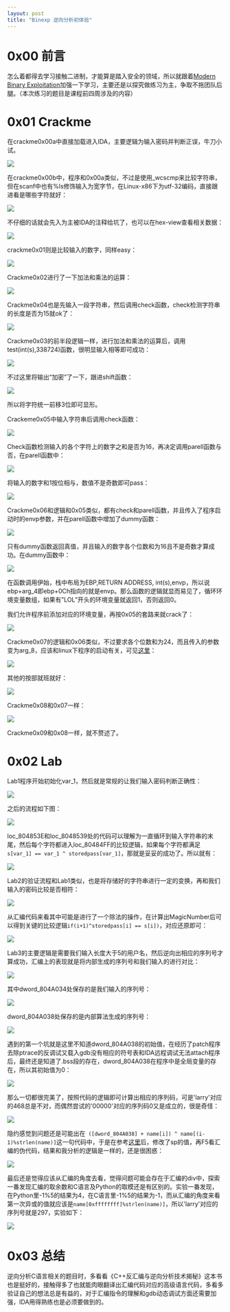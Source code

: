 ```yaml
---
layout: post
title: "Binexp 逆向分析初体验"
---
```


# 0x00 前言

怎么着都得去学习接触二进制，才能算是踏入安全的领域，所以就跟着[Modern Binary Exploitation](http://security.cs.rpi.edu/courses/binexp-spring2015/)加强一下学习，主要还是以探究做练习为主，争取不拖团队后腿。（本次练习的题目是课程前四周涉及的内容）

<!-- more -->

# 0x01 Crackme

在crackme0x00a中直接加载进入IDA，主要逻辑为输入密码并判断正误，牛刀小试。

![][1]

在crackme0x00b中，程序和0x00a类似，不过是使用_wcscmp来比较字符串，但在scanf中也有%ls修饰输入为宽字节，在Linux-x86下为utf-32编码，直接跟进看是哪些字符就好：

![][2]

不仔细的话就会先入为主被IDA的注释给坑了，也可以在hex-view查看相关数据：

![][3]

crackme0x01则是比较输入的数字，同样easy：

![][4]

Crackme0x02进行了一下加法和乘法的运算：

![][5]

Crackme0x04也是先输入一段字符串，然后调用check函数，check检测字符串的长度是否为15就ok了：

![][6]

Crackme0x03的前半段逻辑一样，进行加法和乘法的运算后，调用test(int(s),338724)函数，很明显输入相等即可成功：

![][7]

不过这里将输出“加密”了一下，跟进shift函数：

![][8]

所以将字符统一前移3位即可显形。

Crackeme0x05中输入字符串后调用check函数：

![][9]

Check函数检测输入的各个字符上的数字之和是否为16，再决定调用parell函数与否，在parell函数中：

![][10]

将输入的数字和1按位相与，数值不是奇数即可pass：

![][11]

Crackme0x06和逻辑和0x05类似，都有check和parell函数，并且传入了程序启动时的envp参数，并在parell函数中增加了dummy函数：

![][12]

只有dummy函数返回真值，并且输入的数字各个位数和为16且不是奇数才算成功。在dummy函数中：

![][13]

在函数调用伊始，栈中布局为EBP,RETURN ADDRESS, int(s),envp，所以说ebp+arg_4即ebp+0Ch指向的就是envp。那么函数的逻辑就显而易见了，循环环境变量数组，如果有”LOL”开头的环境变量就返回1，否则返回0。

我们允许程序前添加对应的环境变量，再按0x05的套路来就crack了：

![][14]

Crackme0x07的逻辑和0x06类似，不过要求各个位数和为24，而且传入的参数变为arg_8，应该和linux下程序的启动有关，可见[这里](http://www.jianshu.com/p/eb39eac9d82e)：

![][15]

其他的按部就班就好：

![][16]

Crackme0x08和0x07一样：

![][17]

Crackme0x09和0x08一样，就不赘述了。

# 0x02 Lab

Lab1程序开始初始化var_1，然后就是常规的让我们输入密码判断正确性：

![][18]

之后的流程如下图：

![][19]

loc_804853E和loc_8048539处的代码可以理解为一直循环到输入字符串的末尾，然后每个字符都进入loc_80484FF的比较逻辑，如果每个字符都满足`s[var_1] == var_1 ^ storedpass[var_1]`，那就是妥妥的成功了。所以就有：

![][20]

Lab2的验证流程和Lab1类似，也是将存储好的字符串进行一定的变换，再和我们输入的密码比较是否相符：

![][21]

从汇编代码来看其中可能是进行了一个除法的操作，在计算出MagicNumber后可以得到关键的比较逻辑`if(i+1)^storedpass[i] == s[i])`，对应还原即可：

![][22]

Lab3的主要逻辑是需要我们输入长度大于5的用户名，然后逆向出相应的序列号才算成功，汇编上的表现就是将内部生成的序列号和我们输入的进行对比：

![][23]

其中dword_804A034处保存的是我们输入的序列号：

![][24]

dword_804A038处保存的是内部算法生成的序列号：

![][25]

遇到的第一个坑就是这里不知道dword_804A038的初始值，在经历了patch程序去除ptrace的反调试又载入gdb没有相应的符号表和IDA远程调试无法attach程序后，最终还是知道了.bss段的存在，dword_804A038在程序中是全局变量的存在，所以其初始值为0：

![][26]

那么一切都很完美了，按照代码的逻辑即可计算出相应的序列码，可是'larry'对应的468总是不对，而偶然尝试的'00000'对应的序列码0又是成立的，很是奇怪：

![][27]

隐约感觉到问题还是可能出在` ([dword_804A038] + name[i]) ^ name[(i-1)%strlen(name)]`这一句代码中，于是在参考[这里](http://blog.csdn.net/wjcsharp/article/details/11075993)后，修改了sp的值，再F5看汇编的伪代码，结果和我分析的逻辑是一样的，还是很困惑：

![][28]

最后还是觉得应该从汇编的角度去看，觉得问题可能会存在于汇编的div中，探索一番发现汇编的取余数和C语言及Python的取模还是有区别的。实验一番发现，在Python里-1%5的结果为4，在C语言里-1%5的结果为-1，而从汇编的角度来看第一次异或的值就应该是`name[0xffffffff]%strlen(name)]`，所以'larry'对应的序列号就是297，实验如下：

![][29]

# 0x03 总结

逆向分析C语言相关的题目时，多看看《C++反汇编与逆向分析技术揭秘》这本书也是挺好的，接触得多了也就能肉眼翻译出汇编代码对应的高级语言代码，多看多验证自己的想法总是有益的，对于汇编指令的理解和gdb动态调试方面还需要加强，IDA用得熟练也是必须要做到的。


[1]: http://ojyzyrhpd.bkt.clouddn.com/20170725/1.png
[2]: http://ojyzyrhpd.bkt.clouddn.com/20170725/2.png
[3]: http://ojyzyrhpd.bkt.clouddn.com/20170725/3.png
[4]: http://ojyzyrhpd.bkt.clouddn.com/20170725/4.png
[5]: http://ojyzyrhpd.bkt.clouddn.com/20170725/5.png
[6]: http://ojyzyrhpd.bkt.clouddn.com/20170725/6.png
[7]: http://ojyzyrhpd.bkt.clouddn.com/20170725/7.png
[8]: http://ojyzyrhpd.bkt.clouddn.com/20170725/8.png
[9]: http://ojyzyrhpd.bkt.clouddn.com/20170725/9.png
[10]: http://ojyzyrhpd.bkt.clouddn.com/20170725/10.png
[11]: http://ojyzyrhpd.bkt.clouddn.com/20170725/11.png
[12]: http://ojyzyrhpd.bkt.clouddn.com/20170725/12.png
[13]: http://ojyzyrhpd.bkt.clouddn.com/20170725/13.png
[14]: http://ojyzyrhpd.bkt.clouddn.com/20170725/14.png
[15]: http://ojyzyrhpd.bkt.clouddn.com/20170725/15.png
[16]: http://ojyzyrhpd.bkt.clouddn.com/20170725/16.png
[17]: http://ojyzyrhpd.bkt.clouddn.com/20170725/17.png
[18]: http://ojyzyrhpd.bkt.clouddn.com/20170725/18.png
[19]: http://ojyzyrhpd.bkt.clouddn.com/20170725/19.png
[20]: http://ojyzyrhpd.bkt.clouddn.com/20170725/20.png
[21]: http://ojyzyrhpd.bkt.clouddn.com/20170725/21.png
[22]: http://ojyzyrhpd.bkt.clouddn.com/20170725/22.png
[23]: http://ojyzyrhpd.bkt.clouddn.com/20170725/23.png
[24]: http://ojyzyrhpd.bkt.clouddn.com/20170725/24.png
[25]: http://ojyzyrhpd.bkt.clouddn.com/20170725/25.png
[26]: http://ojyzyrhpd.bkt.clouddn.com/20170725/26.png
[27]: http://ojyzyrhpd.bkt.clouddn.com/20170725/27.png
[28]: http://ojyzyrhpd.bkt.clouddn.com/20170725/28.png
[29]: http://ojyzyrhpd.bkt.clouddn.com/20170725/29.png